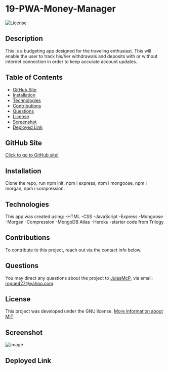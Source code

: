 # 19-PWA-Money-Manager

![License](https://img.shields.io/badge/License-MIT-blue)

## Description
This is a budgeting app designed for the traveling enthusiast. This will enable the user to track his/her withdrawals and deposits with or without internet connection in order to keep accurate account updates.

## Table of Contents
* [GitHub Site](#GitHub)
* [Installation](#installation)
* [Technologies](#technologies)
* [Contributions](#contributions)
* [Questions](#questions)
* [License](#license)
* [Screenshot](#screenshots)
* [Deployed Link](#deployed)

## GitHub Site

[Click to go to GitHub site!](https://github.com/JulesMcP/19-PWA-Money-Manager)

## Installation

Clone the repo, run npm init, npm i express, npm i mongoose, npm i morgan, npm i compression.

## Technologies
This app was created using:
-HTML
-CSS
-JavaScript
-Express
-Mongoose
-Morgan
-Compression
-MongoDB Atlas
-Heroku
-starter code from Trilogy

## Contributions

To contribute to this project, reach out via the contact info below.

## Questions

You may direct any questions about the project to [JulesMcP](https://github.com/JulesMcP), via email: [rogue427@yahoo.com](mailto:rogue427@yahoo.com).

## License

This project was developed under the GNU license.
[More information about MIT](https://opensource.org/licenses/MIT)

## Screenshot

![image](https://user-images.githubusercontent.com/95149604/166342300-7c9bfd77-fbc7-444b-8ec3-cfeee5a03e49.png)

## Deployed Link



